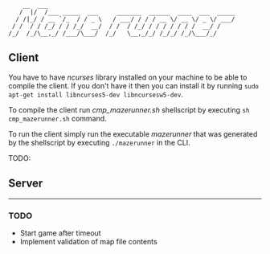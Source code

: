         __  ___
       /  |/  /___ _____  ___     _______  ______  ____  ___  _____
      / /|_/ / __ `/_  / / _ \   / ___/ / / / __ \/ __ \/ _ \/ ___/
     / /  / / /_/ / / /_/  __/  / /  / /_/ / / / / / / /  __/ /
    /_/  /_/\__,_/ /___/\___/  /_/   \__,_/_/ /_/_/ /_/\___/_/


## Client
You have to have *ncurses* library installed on your machine to be able to compile the client. If you don't have it then you can install it by running `sudo apt-get install libncurses5-dev libncursesw5-dev`.

To compile the client run *cmp_mazerunner.sh* shellscript by executing `sh cmp_mazerunner.sh` command.

To run the client simply run the executable *mazerunner* that was generated by the shellscript by executing `./mazerunner` in the CLI.

TODO:


## Server



---

### TODO
* Start game after timeout
* Implement validation of map file contents
